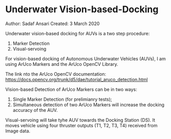 # Underwater Vision-based-Docking

Author: Sadaf Ansari
Created: 3 March 2020

Underwater vision-based docking for AUVs is a two step procedure:
1. Marker Detection
2. Visual-servoing

For vision-based docking of Autonomous Underwater Vehicles (AUVs), I am using ArUco Markers and the ArUco OpenCV Library.

The link nto the ArUco OpenCV documentation:
https://docs.opencv.org/trunk/d5/dae/tutorial_aruco_detection.html

Vision-based Detection of ArUco Markers can be in two ways:
1. Single Marker Detection (for prelimianry tests);
2. Simultaneous detection of two ArUco Markers will increase the docking accuracy of the AUV.

Visual-servoing will take tyhe AUV towards the Docking Station (DS). It moves vehicle using four thruster outputs (T1, T2, T3, T4) received from Image data.



